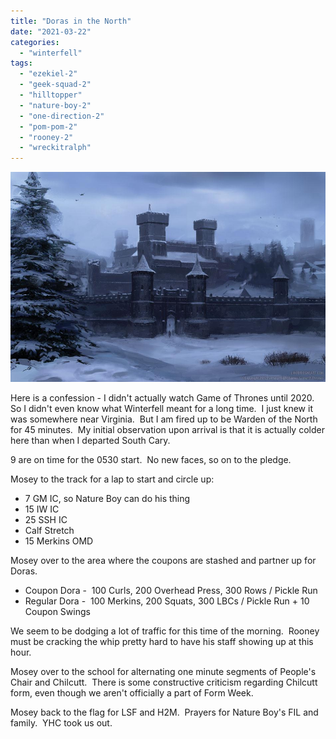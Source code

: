 ```yaml
---
title: "Doras in the North"
date: "2021-03-22"
categories: 
  - "winterfell"
tags: 
  - "ezekiel-2"
  - "geek-squad-2"
  - "hilltopper"
  - "nature-boy-2"
  - "one-direction-2"
  - "pom-pom-2"
  - "rooney-2"
  - "wreckitralph"
---
```


![](images/Winterfell.jpg)

Here is a confession - I didn't actually watch Game of Thrones until 2020.  So I didn't even know what Winterfell meant for a long time.  I just knew it was somewhere near Virginia.  But I am fired up to be Warden of the North for 45 minutes.  My initial observation upon arrival is that it is actually colder here than when I departed South Cary.  

9 are on time for the 0530 start.  No new faces, so on to the pledge.    

Mosey to the track for a lap to start and circle up:

- 7 GM IC, so Nature Boy can do his thing
- 15 IW IC
- 25 SSH IC
- Calf Stretch
- 15 Merkins OMD

Mosey over to the area where the coupons are stashed and partner up for Doras.

- Coupon Dora -  100 Curls, 200 Overhead Press, 300 Rows / Pickle Run
- Regular Dora -  100 Merkins, 200 Squats, 300 LBCs / Pickle Run + 10 Coupon Swings

We seem to be dodging a lot of traffic for this time of the morning.  Rooney must be cracking the whip pretty hard to have his staff showing up at this hour.

Mosey over to the school for alternating one minute segments of People's Chair and Chilcutt.  There is some constructive criticism regarding Chilcutt form, even though we aren't officially a part of Form Week.

Mosey back to the flag for LSF and H2M.  Prayers for Nature Boy's FIL and family.  YHC took us out.
